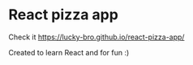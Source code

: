 # React pizza app

Check it https://lucky-bro.github.io/react-pizza-app/

Created to learn React and for fun :)



